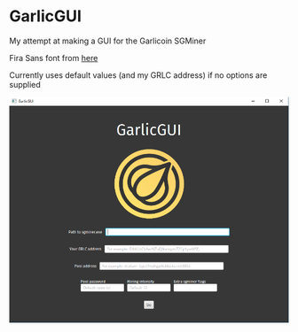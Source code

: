 # GarlicGUI

My attempt at making a GUI for the Garlicoin SGMiner

Fira Sans font from [here](https://www.fontsquirrel.com/fonts/fira-sans)

Currently uses default values (and my GRLC address) if no options are supplied

![screenshot](screenshot.png)
